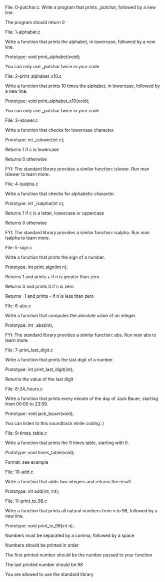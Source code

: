 File: 0-putchar.c: 
Write a program that prints _putchar, followed by a new line.

The program should return 0


File: 1-alphabet.c

Write a function that prints the alphabet, in lowercase, followed by a new line.



Prototype: void print_alphabet(void);

You can only use _putchar twice in your code




File: 2-print_alphabet_x10.c

Write a function that prints 10 times the alphabet, in lowercase, followed by a new line.



Prototype: void print_alphabet_x10(void);

You can only use _putchar twice in your code



File: 3-islower.c

Write a function that checks for lowercase character.



Prototype: int _islower(int c);

Returns 1 if c is lowercase

Returns 0 otherwise

FYI: The standard library provides a similar function: islower. Run man islower to learn more.

File: 4-isalpha.c

Write a function that checks for alphabetic character.



Prototype: int _isalpha(int c);

Returns 1 if c is a letter, lowercase or uppercase

Returns 0 otherwise

FYI: The standard library provides a similar function: isalpha. Run man isalpha to learn more.



File: 5-sign.c

Write a function that prints the sign of a number.



Prototype: int print_sign(int n);

Returns 1 and prints + if n is greater than zero

Returns 0 and prints 0 if n is zero

Returns -1 and prints - if n is less than zero




File: 6-abs.c

Write a function that computes the absolute value of an integer.



Prototype: int _abs(int);

FYI: The standard library provides a similar function: abs. Run man abs to learn more.



File: 7-print_last_digit.c

Write a function that prints the last digit of a number.



Prototype: int print_last_digit(int);

Returns the value of the last digit




File: 8-24_hours.c

Write a function that prints every minute of the day of Jack Bauer, starting from 00:00 to 23:59.



Prototype: void jack_bauer(void);

You can listen to this soundtrack while coding :)




File: 9-times_table.c

Write a function that prints the 9 times table, starting with 0.



Prototype: void times_table(void);

Format: see example




File: 10-add.c

Write a function that adds two integers and returns the result.



Prototype: int add(int, int);





File: 11-print_to_98.c

Write a function that prints all natural numbers from n to 98, followed by a new line.



Prototype: void print_to_98(int n);

Numbers must be separated by a comma, followed by a space

Numbers should be printed in order

The first printed number should be the number passed to your function

The last printed number should be 98

You are allowed to use the standard library
